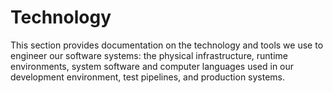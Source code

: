 # Technology

This section provides documentation on the technology and tools we use to engineer our software systems: the physical infrastructure, runtime environments, system software and computer languages used in our development environment, test pipelines, and production systems.

<!--

We aim to have a small pool of tools, with the issue tracker front-and-centre of everything.

-->
